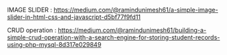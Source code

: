 IMAGE SLIDER : https://medium.com/@ramindunimesh61/a-simple-image-slider-in-html-css-and-javascript-d5bf77f9fd11

CRUD operation : https://medium.com/@ramindunimesh61/building-a-simple-crud-operation-with-a-search-engine-for-storing-student-records-using-php-mysql-8d317e029849
